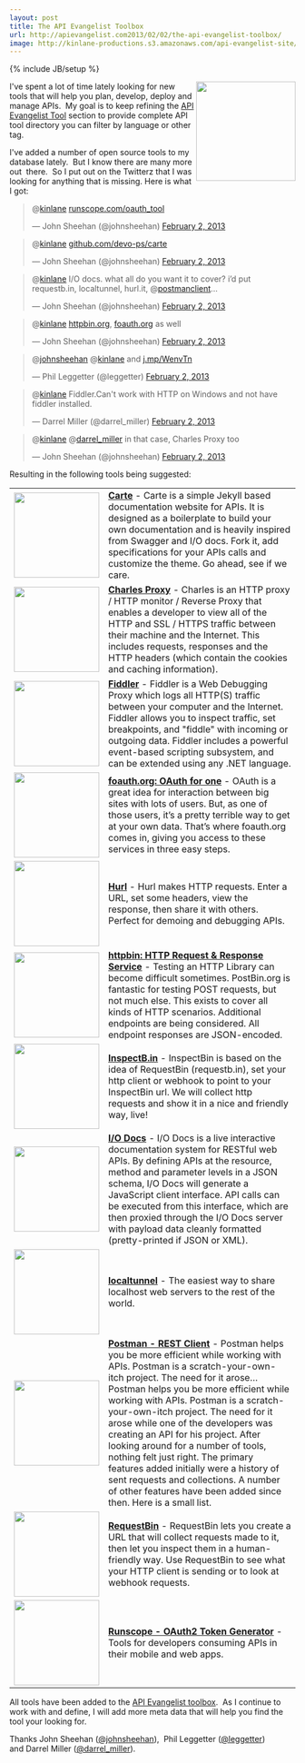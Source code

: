 ```yaml
---
layout: post
title: The API Evangelist Toolbox
url: http://apievangelist.com2013/02/02/the-api-evangelist-toolbox/
image: http://kinlane-productions.s3.amazonaws.com/api-evangelist-site/blog/toolbox.jpg
---
```

{% include JB/setup %}
<p>
     <img src="https://s3.amazonaws.com/kinlane-productions/api-evangelist/api-tools/toolbox.jpg"  width="175" align="right" />
</p>
<p>
     I've spent a lot of time lately looking for new tools that will help you plan, develop, deploy and manage APIs.  My goal is to keep refining the <a href="/apitools/">API Evangelist Tool</a> section to provide complete API tool directory you can filter by language or other tag.  
</p>
<p>
     I've added a number of open source tools to my database lately.  But I know there are many more out  there.  So I put out on the Twitterz that I was looking for anything that is missing. Here is what I got:
</p>
<blockquote class="twitter-tweet">
     <p>
          @<a href="https://twitter.com/kinlane">kinlane</a> <a title="http://runscope.com/oauth_tool" href="http://t.co/Wwk1Tzus">runscope.com/oauth_tool</a>
     </p>— John Sheehan (@johnsheehan) <a href="https://twitter.com/johnsheehan/status/297837952980090881">February 2, 2013</a>
</blockquote>
<blockquote class="twitter-tweet">
     <p>
          @<a href="https://twitter.com/kinlane">kinlane</a> <a title="https://github.com/devo-ps/carte" href="https://t.co/ByyitCE8">github.com/devo-ps/carte</a>
     </p>— John Sheehan (@johnsheehan) <a href="https://twitter.com/johnsheehan/status/297838071062331392">February 2, 2013</a>
</blockquote>
<blockquote class="twitter-tweet">
     <p>
          @<a href="https://twitter.com/kinlane">kinlane</a> I/O docs. what all do you want it to cover? i’d put requestb.in, localtunnel, hurl.it, @<a href="https://twitter.com/postmanclient">postmanclient</a>...
     </p>— John Sheehan (@johnsheehan) <a href="https://twitter.com/johnsheehan/status/297839139041202176">February 2, 2013</a>
</blockquote>
<blockquote class="twitter-tweet">
     <p>
          @<a href="https://twitter.com/kinlane">kinlane</a> <a title="http://httpbin.org" href="http://t.co/kLPvwHWm">httpbin.org</a>, <a title="http://foauth.org" href="http://t.co/XnKkB8rB">foauth.org</a> as well
     </p>— John Sheehan (@johnsheehan) <a href="https://twitter.com/johnsheehan/status/297839175711981568">February 2, 2013</a>
</blockquote>
<blockquote class="twitter-tweet">
     <p>
          @<a href="https://twitter.com/johnsheehan">johnsheehan</a> @<a href="https://twitter.com/kinlane">kinlane</a> and <a title="http://j.mp/WenvTn" href="http://t.co/q4gdDwZx">j.mp/WenvTn</a>
     </p>— Phil Leggetter (@leggetter) <a href="https://twitter.com/leggetter/status/297840321310646272">February 2, 2013</a>
</blockquote>
<blockquote class="twitter-tweet">
     <p>
          @<a href="https://twitter.com/kinlane">kinlane</a> Fiddler.Can't work with HTTP on Windows and not have fiddler installed.
     </p>— Darrel Miller (@darrel_miller) <a href="https://twitter.com/darrel_miller/status/297842539019513856">February 2, 2013</a>
</blockquote>
<blockquote class="twitter-tweet">
     <p>
          @<a href="https://twitter.com/kinlane">kinlane</a> @<a href="https://twitter.com/darrel_miller">darrel_miller</a> in that case, Charles Proxy too
     </p>— John Sheehan (@johnsheehan) <a href="https://twitter.com/johnsheehan/status/297847719693803521">February 2, 2013</a>
</blockquote>
<p>
     Resulting in the following tools being suggested:
</p>
<table cellspacing="5" cellpadding="5" width="90%">
     <tbody>
          <tr>
               <td width="150">
                    <a href="https://github.com/devo-ps/carte"><img src="https://s3.amazonaws.com/kinlane-productions/api-evangelist/api-tools/Carte-Logo.png"  width="150" /></a>
               </td>
               <td>
                    <strong><a href="https://github.com/devo-ps/carte">Carte</a></strong> - Carte is a simple Jekyll based documentation website for APIs. It is designed as a boilerplate to build your own documentation and is heavily inspired from Swagger and I/O docs. Fork it, add specifications for your APIs calls and customize the theme. Go ahead, see if we care.
               </td>
          </tr>
          <tr>
               <td width="150">
                    <a href="http://www.charlesproxy.com/"><img src="https://s3.amazonaws.com/kinlane-productions/api-evangelist/api-tools/Charles-Proxy-Logo.png"  width="150" /></a>
               </td>
               <td>
                    <strong><a href="http://www.charlesproxy.com/">Charles Proxy</a></strong> - Charles is an HTTP proxy / HTTP monitor / Reverse Proxy that enables a developer to view all of the HTTP and SSL / HTTPS traffic between their machine and the Internet. This includes requests, responses and the HTTP headers (which contain the cookies and caching information).
               </td>
          </tr>
          <tr>
               <td width="150">
                    <a href="http://www.fiddler2.com/fiddler2/"><img src="https://s3.amazonaws.com/kinlane-productions/api-evangelist/api-tools/fiddler-logo.png"  width="150" /></a>
               </td>
               <td>
                    <strong><a href="http://www.fiddler2.com/fiddler2/">Fiddler</a></strong> - Fiddler is a Web Debugging Proxy which logs all HTTP(S) traffic between your computer and the Internet. Fiddler allows you to inspect traffic, set breakpoints, and "fiddle" with incoming or outgoing data. Fiddler includes a powerful event-based scripting subsystem, and can be extended using any .NET language.
               </td>
          </tr>
          <tr>
               <td width="150">
                    <a href="http://foauth.org"><img src="https://s3.amazonaws.com/kinlane-productions/api-evangelist/api-tools/foauth-logo.png"  width="150" /></a>
               </td>
               <td>
                    <strong><a href="http://foauth.org">foauth.org: OAuth for one</a></strong> - OAuth is a great idea for interaction between big sites with lots of users. But, as one of those users, it’s a pretty terrible way to get at your own data. That’s where foauth.org comes in, giving you access to these services in three easy steps.
               </td>
          </tr>
          <tr>
               <td width="150">
                    <a href="http://www.hurl.it/"><img src="https://s3.amazonaws.com/kinlane-productions/api-evangelist/api-tools/hurl-logo.png"  width="150" /></a>
               </td>
               <td>
                    <strong><a href="http://www.hurl.it/">Hurl</a></strong> - Hurl makes HTTP requests. Enter a URL, set some headers, view the response, then share it with others. Perfect for demoing and debugging APIs.
               </td>
          </tr>
          <tr>
               <td width="150">
                    <a href="http://httpbin.org"><img src="https://s3.amazonaws.com/kinlane-productions/api-evangelist/api-tools/httpbin-logo.png"  width="150" /></a>
               </td>
               <td>
                    <strong><a href="http://httpbin.org">httpbin: HTTP Request &amp; Response Service</a></strong> - Testing an HTTP Library can become difficult sometimes. PostBin.org is fantastic for testing POST requests, but not much else. This exists to cover all kinds of HTTP scenarios. Additional endpoints are being considered. All endpoint responses are JSON-encoded.
               </td>
          </tr>
          <tr>
               <td width="150">
                    <a href="http://inspectb.in/"><img src="https://s3.amazonaws.com/kinlane-productions/api-evangelist/api-tools/inspectb-in-logo.png"  width="150" /></a>
               </td>
               <td>
                    <strong><a href="http://inspectb.in/">InspectB.in</a></strong> - InspectBin is based on the idea of RequestBin (requestb.in), set your http client or webhook to point to your InspectBin url. We will collect http requests and show it in a nice and friendly way, live!
               </td>
          </tr>
          <tr>
               <td width="150">
                    <a href="https://github.com/mashery/iodocs"><img src="https://s3.amazonaws.com/kinlane-productions/api-evangelist/api-tools/io-docs-logo.jpg"  width="150" /></a>
               </td>
               <td>
                    <strong><a href="https://github.com/mashery/iodocs">I/O Docs</a></strong> - I/O Docs is a live interactive documentation system for RESTful web APIs. By defining APIs at the resource, method and parameter levels in a JSON schema, I/O Docs will generate a JavaScript client interface. API calls can be executed from this interface, which are then proxied through the I/O Docs server with payload data cleanly formatted (pretty-printed if JSON or XML).
               </td>
          </tr>
          <tr>
               <td width="150">
                    <a href="http://progrium.com/localtunnel/"><img src="https://s3.amazonaws.com/kinlane-productions/api-evangelist/api-tools/localtunnel-logo.png"  width="150" /></a>
               </td>
               <td>
                    <strong><a href="http://progrium.com/localtunnel/">localtunnel</a></strong> - The easiest way to share localhost web servers to the rest of the world.
               </td>
          </tr>
          <tr>
               <td width="150">
                    <a href="https://chrome.google.com/webstore/detail/postman-rest-client/fdmmgilgnpjigdojojpjoooidkmcomcm"><img src="https://s3.amazonaws.com/kinlane-productions/api-evangelist/api-tools/postman-rest-client-logo.png"  width="150" /></a>
               </td>
               <td>
                    <strong><a href="https://chrome.google.com/webstore/detail/postman-rest-client/fdmmgilgnpjigdojojpjoooidkmcomcm">Postman - REST Client</a></strong> - Postman helps you be more efficient while working with APIs. Postman is a scratch-your-own-itch project. The need for it arose… Postman helps you be more efficient while working with APIs. Postman is a scratch-your-own-itch project. The need for it arose while one of the developers was creating an API for his project. After looking around for a number of tools, nothing felt just right. The primary features added initially were a history of sent requests and collections. A number of other features have been added since then. Here is a small list.
               </td>
          </tr>
          <tr>
               <td width="150">
                    <a href="http://requestb.in/"><img src="https://s3.amazonaws.com/kinlane-productions/api-evangelist/api-tools/requestbin-logo.png"  width="150" /></a>
               </td>
               <td>
                    <strong><a href="http://requestb.in/">RequestBin</a></strong> - RequestBin lets you create a URL that will collect requests made to it, then let you inspect them in a human-friendly way. Use RequestBin to see what your HTTP client is sending or to look at webhook requests.
               </td>
          </tr>
          <tr>
               <td width="150">
                    <a href="ttps://www.runscope.com/oauth_tool"><img src="https://s3.amazonaws.com/kinlane-productions/api-evangelist/api-tools/runscope-logo.png"  width="150" /></a>
               </td>
               <td>
                    <strong><a href="ttps://www.runscope.com/oauth_tool">Runscope - OAuth2 Token Generator</a></strong> - Tools for developers consuming APIs in their mobile and web apps.
               </td>
          </tr>
     </tbody>
</table>
<p>
     All tools have been added to the <a href="/apitools/">API Evangelist toolbox</a>.  As I continue to work with and define, I will add more meta data that will help you find the tool your looking for. 
</p>
<p>
     Thanks John Sheehan (<a href="https://twitter.com/johnsheehan">@johnsheehan</a>),  Phil Leggetter (<a href="https://twitter.com/leggetter">@leggetter</a>) and Darrel Miller (<a href="https://twitter.com/darrel_miller">@darrel_miller</a>). 
</p>
